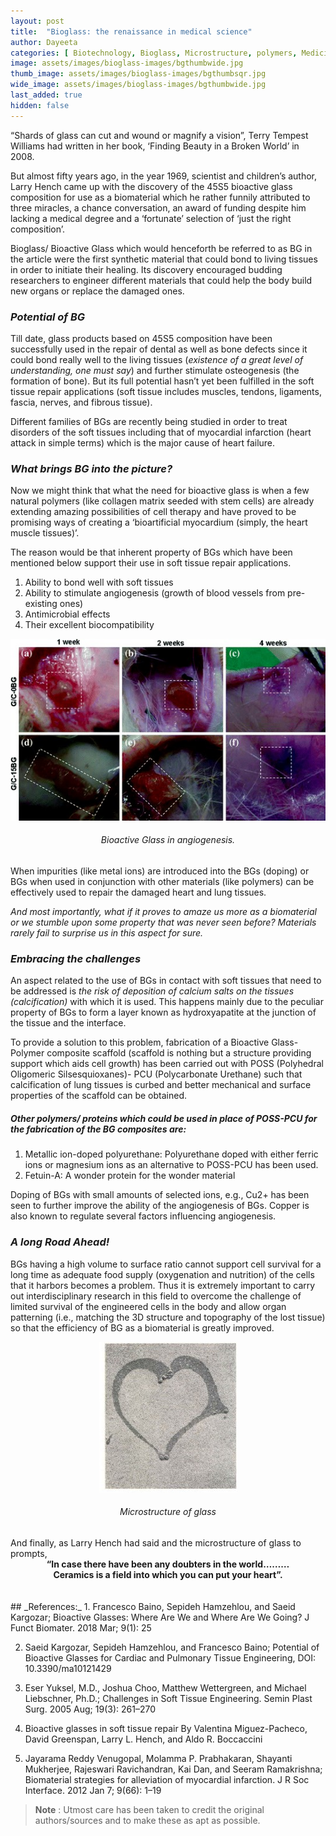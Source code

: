 ```yaml
---
layout: post
title:  "Bioglass: the renaissance in medical science"
author: Dayeeta
categories: [ Biotechnology, Bioglass, Microstructure, polymers, Medicine, Medical Science]
image: assets/images/bioglass-images/bgthumbwide.jpg
thumb_image: assets/images/bioglass-images/bgthumbsqr.jpg
wide_image: assets/images/bioglass-images/bgthumbwide.jpg
last_added: true
hidden: false
---
```



 “Shards of glass can cut and wound or magnify a vision”, Terry Tempest Williams had written in her book, ‘Finding Beauty in a Broken World’ in 2008.

But almost fifty years ago, in the year 1969, scientist and children’s author, Larry Hench came up with the discovery of the 45S5 bioactive glass composition for use as a biomaterial which he rather funnily attributed to three miracles, a chance conversation, an award of funding despite him lacking a medical degree and a ‘fortunate’ selection of ‘just the right composition’.

Bioglass/ Bioactive Glass which would henceforth be referred to as BG in the article were the first synthetic material that could bond to living tissues in order to initiate their healing. Its discovery encouraged budding researchers to engineer different materials that could help the body build new organs or replace the damaged ones.


### _Potential of BG_ 

Till date, glass products based on 45S5 composition have been successfully used in the repair of dental as well as bone defects since it could bond really well to the living tissues (*existence of a great level of understanding, one must say*) and further stimulate osteogenesis (the formation of bone). But its full potential hasn’t yet been fulfilled in the soft tissue repair applications (soft tissue includes muscles, tendons, ligaments, fascia, nerves, and fibrous tissue).

Different families of BGs are recently being studied in order to treat disorders of the soft tissues including that of myocardial infarction (heart attack in simple terms) which is the major cause of heart failure.
### _What brings BG into the picture?_
Now we might think that what the need for bioactive glass is when a few natural polymers (like collagen matrix seeded with stem cells) are already extending amazing possibilities of cell therapy and have proved to be promising ways of creating a ‘bioartificial myocardium (simply, the heart muscle tissues)’.

The reason would be that inherent property of BGs which have been mentioned below support their use in soft tissue repair applications.
1.	 Ability to bond well with soft tissues 
2.	 Ability to stimulate angiogenesis (growth of blood vessels from pre-existing ones)
3.	 Antimicrobial effects 
4.	 Their excellent biocompatibility 

<div align="center">
	<img src="/assets/images/bioglass-images/bioglass1.jpg"/>
	<h6 style="text-align: center;">Bioactive Glass in angiogenesis.</h6>
</div>



When impurities (like metal ions) are introduced into the BGs (doping) or BGs when used in conjunction with other materials (like polymers) can be effectively used to repair the damaged heart and lung tissues. 

*And most importantly, what if it proves to amaze us more as a biomaterial or we stumble upon some property that was never seen before? Materials rarely fail to surprise us in this aspect for sure.*
### _Embracing the challenges_

 An aspect related to the use of BGs in contact with soft tissues that need to be addressed is *the risk of deposition of calcium salts on the tissues (calcification)* with which it is used. This happens mainly due to the peculiar property of BGs to form a layer known as hydroxyapatite at the junction of the tissue and the interface.
 
To provide a solution to this problem, fabrication of a Bioactive Glass-Polymer composite scaffold (scaffold is nothing but a structure providing support which aids cell growth) has been carried out with POSS (Polyhedral Oligomeric Silsesquioxanes)- PCU (Polycarbonate Urethane)   such that calcification of lung tissues is curbed and better mechanical and surface properties of the scaffold can be obtained. 

##### _Other polymers/ proteins which could be used in place of POSS-PCU for the fabrication of the BG composites are:_ 

1.  Metallic ion-doped polyurethane: Polyurethane doped with either ferric ions or magnesium ions as an alternative to POSS-PCU has been used. 
2. Fetuin-A: A wonder protein for the wonder material

Doping of BGs with small amounts of selected ions, e.g., Cu2+ has been seen to further improve the ability of the angiogenesis of BGs. Copper is also known to regulate several factors influencing angiogenesis.

### _A long Road Ahead!_
BGs having a high volume to surface ratio cannot support cell survival for a long time as adequate food supply (oxygenation and nutrition) of the cells that it harbors becomes a problem. Thus it is extremely important to carry out interdisciplinary research in this field to overcome the challenge of limited survival of the engineered cells in the body and allow organ patterning (i.e., matching the 3D structure and topography of the lost tissue) so that the efficiency of BG as a biomaterial is greatly improved.

<div align="center">
	<img src="/assets/images/bioglass-images/bioglass2.jpg"/>
	<h6 style="text-align: center;">Microstructure of glass</h6>
</div>
And finally, as Larry Hench had said and the microstructure of glass to prompts,
<div align="center" style="text-align: center; font-weight: bold;">
“In case there have been any doubters in the world………
</div>
<div align="center" style="text-align: center;font-weight: bold;">
  Ceramics is a field into which you can put your heart”.
</div>

<br/>
<br/>
## _References:_
1. Francesco Baino, Sepideh Hamzehlou, and Saeid Kargozar; Bioactive Glasses: Where Are We and Where Are We Going? J Funct Biomater. 2018 Mar; 9(1): 25

2. Saeid Kargozar, Sepideh Hamzehlou, and Francesco Baino; Potential of Bioactive Glasses for Cardiac and Pulmonary Tissue Engineering, DOI: 10.3390/ma10121429

3. Eser Yuksel, M.D., Joshua Choo, Matthew Wettergreen, and Michael Liebschner, Ph.D.; Challenges in Soft Tissue Engineering. Semin Plast Surg. 2005 Aug; 19(3): 261–270

4. Bioactive glasses in soft tissue repair By Valentina Miguez-Pacheco, David Greenspan, Larry L. Hench, and Aldo R. Boccaccini

5. Jayarama Reddy Venugopal, Molamma P. Prabhakaran, Shayanti Mukherjee, Rajeswari Ravichandran, Kai Dan, and Seeram Ramakrishna; Biomaterial strategies for alleviation of myocardial infarction. J R Soc Interface. 2012 Jan 7; 9(66): 1–19


> **Note** :
Utmost care has been taken to credit the original authors/sources and to make these as apt as possible.
